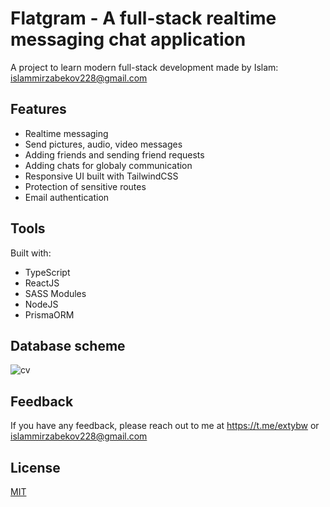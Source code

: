 # Flatgram - A full-stack realtime messaging chat application

A project to learn modern full-stack development made by Islam: islammirzabekov228@gmail.com

## Features

- Realtime messaging
- Send pictures, audio, video messages
- Adding friends and sending friend requests
- Adding chats for globaly communication
- Responsive UI built with TailwindCSS
- Protection of sensitive routes
- Email authentication

## Tools
Built with:
- TypeScript
- ReactJS
- SASS Modules
- NodeJS
- PrismaORM

## Database scheme
![cv](https://github.com/uwuichimaru/flatgram/releases/download/scheme/infologicalScheme.svg)

## Feedback

If you have any feedback, please reach out to me at https://t.me/extybw or islammirzabekov228@gmail.com

## License

[MIT](https://choosealicense.com/licenses/mit/)
